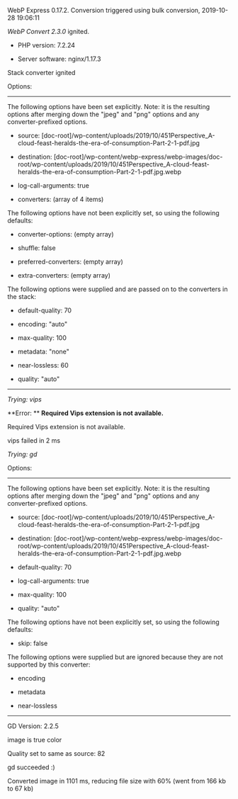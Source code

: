 WebP Express 0.17.2. Conversion triggered using bulk conversion, 2019-10-28 19:06:11

*WebP Convert 2.3.0*  ignited.
- PHP version: 7.2.24
- Server software: nginx/1.17.3

Stack converter ignited

Options:
------------
The following options have been set explicitly. Note: it is the resulting options after merging down the "jpeg" and "png" options and any converter-prefixed options.
- source: [doc-root]/wp-content/uploads/2019/10/451Perspective_A-cloud-feast-heralds-the-era-of-consumption-Part-2-1-pdf.jpg
- destination: [doc-root]/wp-content/webp-express/webp-images/doc-root/wp-content/uploads/2019/10/451Perspective_A-cloud-feast-heralds-the-era-of-consumption-Part-2-1-pdf.jpg.webp
- log-call-arguments: true
- converters: (array of 4 items)

The following options have not been explicitly set, so using the following defaults:
- converter-options: (empty array)
- shuffle: false
- preferred-converters: (empty array)
- extra-converters: (empty array)

The following options were supplied and are passed on to the converters in the stack:
- default-quality: 70
- encoding: "auto"
- max-quality: 100
- metadata: "none"
- near-lossless: 60
- quality: "auto"
------------


*Trying: vips* 

**Error: ** **Required Vips extension is not available.** 
Required Vips extension is not available.
vips failed in 2 ms

*Trying: gd* 

Options:
------------
The following options have been set explicitly. Note: it is the resulting options after merging down the "jpeg" and "png" options and any converter-prefixed options.
- source: [doc-root]/wp-content/uploads/2019/10/451Perspective_A-cloud-feast-heralds-the-era-of-consumption-Part-2-1-pdf.jpg
- destination: [doc-root]/wp-content/webp-express/webp-images/doc-root/wp-content/uploads/2019/10/451Perspective_A-cloud-feast-heralds-the-era-of-consumption-Part-2-1-pdf.jpg.webp
- default-quality: 70
- log-call-arguments: true
- max-quality: 100
- quality: "auto"

The following options have not been explicitly set, so using the following defaults:
- skip: false

The following options were supplied but are ignored because they are not supported by this converter:
- encoding
- metadata
- near-lossless
------------

GD Version: 2.2.5
image is true color
Quality set to same as source: 82
gd succeeded :)

Converted image in 1101 ms, reducing file size with 60% (went from 166 kb to 67 kb)
